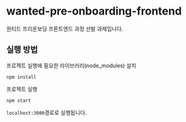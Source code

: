 # wanted-pre-onboarding-frontend

원티드 프리온보딩 프론트엔드 과정 선발 과제입니다.

## 실행 방법

프로젝트 실행에 필요한 라이브러리(node_modules) 설치
```
npm install
```

프로젝트 실행
```
npm start
```

`localhost:3000`경로로 실행됩니다.

